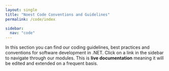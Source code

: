 ```yaml
---
layout: single
title: "Noest Code Conventions and Guidelines"
permalink: /code/index

sidebar:
  nav: "code"
---
```


In this section you can find our coding guidelines, best practices and conventions for software development in .NET. Click on a link in the sidebar to navigate through our modules. This is **live documentation** meaning it will be edited and extended on a frequent basis.
